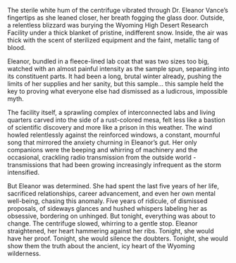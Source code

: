 The sterile white hum of the centrifuge vibrated through Dr. Eleanor Vance’s fingertips as she leaned closer, her breath fogging the glass door. Outside, a relentless blizzard was burying the Wyoming High Desert Research Facility under a thick blanket of pristine, indifferent snow. Inside, the air was thick with the scent of sterilized equipment and the faint, metallic tang of blood.

Eleanor, bundled in a fleece-lined lab coat that was two sizes too big, watched with an almost painful intensity as the sample spun, separating into its constituent parts. It had been a long, brutal winter already, pushing the limits of her supplies and her sanity, but this sample… this sample held the key to proving what everyone else had dismissed as a ludicrous, impossible myth.

The facility itself, a sprawling complex of interconnected labs and living quarters carved into the side of a rust-colored mesa, felt less like a bastion of scientific discovery and more like a prison in this weather. The wind howled relentlessly against the reinforced windows, a constant, mournful song that mirrored the anxiety churning in Eleanor’s gut. Her only companions were the beeping and whirring of machinery and the occasional, crackling radio transmission from the outside world - transmissions that had been growing increasingly infrequent as the storm intensified.

But Eleanor was determined. She had spent the last five years of her life, sacrificed relationships, career advancement, and even her own mental well-being, chasing this anomaly. Five years of ridicule, of dismissed proposals, of sideways glances and hushed whispers labeling her as obsessive, bordering on unhinged. But tonight, everything was about to change. The centrifuge slowed, whirring to a gentle stop. Eleanor straightened, her heart hammering against her ribs. Tonight, she would have her proof. Tonight, she would silence the doubters. Tonight, she would show them the truth about the ancient, icy heart of the Wyoming wilderness.

